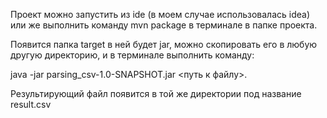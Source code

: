 Проект можно запустить из ide (в моем случае использовалась idea)
или же выполнить команду mvn package в терминале в папке проекта. 

Появится папка target в ней будет jar,
можно скопировать его в любую другую директорию, и в терминале выполнить команду:

java -jar parsing_csv-1.0-SNAPSHOT.jar <путь к файлу>.

Результирующий файл появится в той же директории под название result.csv
